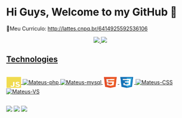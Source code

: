 # Hi Guys, Welcome to my GitHub 👋

📃Meu Curriculo: http://lattes.cnpq.br/6414925592536106

<div align="center">
  <a href="https://github.com/Mateus-Campos-Cruz">
  <img height="180em" src="https://github-readme-stats.vercel.app/api?username=Mateus-Campos-Cruz&show_icons=true&theme=blue-green&include_all_commits=true&count_private=true"/>
  <img height="180em" src="https://github-readme-stats.vercel.app/api/top-langs/?username=Mateus-Campos-Cruz&layout=compact&langs_count=7&theme=blue-green"/>
</div>
  
## Technologies

  <div style="display: inline_block"><br>    
  <img align="center" alt="Mateus-Js" height="30" width="40" src="https://raw.githubusercontent.com/devicons/devicon/master/icons/javascript/javascript-plain.svg">
  <img align="center" alt="Mateus-php" height="40" width="40" src="https://cdn.jsdelivr.net/gh/devicons/devicon/icons/php/php-original.svg" />
  <img align="center" alt="Mateus-mysql" height="40" width="40" src="https://cdn.jsdelivr.net/gh/devicons/devicon/icons/mysql/mysql-original.svg" />
  <img align="center" alt="Mateus-HTML" height="30" width="40" src="https://raw.githubusercontent.com/devicons/devicon/master/icons/html5/html5-original.svg">
  <img align="center" alt="Mateus-CSS" height="30" width="40" src="https://raw.githubusercontent.com/devicons/devicon/master/icons/css3/css3-original.svg">
    <img align="center" alt="Mateus-CSS" height="30" width="40" src="https://www.svgrepo.com/show/452092/react.svg">  
  <img align="center" alt="Mateus-VS" height="30" width="40" src="https://cdn.jsdelivr.net/gh/devicons/devicon/icons/visualstudio/visualstudio-plain.svg" />
     
  </div>
  
  ##
  
  <div>  
  <a href="https://www.instagram.com/digital_brain_technologies/" target="_blank"><img src="https://img.shields.io/badge/-Instagram-%23E4405F?style=for-the-badge&logo=instagram&logoColor=white" target="_blank"></a> 
  <a href = "mailto:mateusfelipecamposdacruz@gmail.com"><img src="https://img.shields.io/badge/-Gmail-%23333?style=for-the-badge&logo=gmail&logoColor=white" target="_blank"></a>
  <a href="https://www.linkedin.com/in/mateuscruzdevweb/" target="_blank"><img src="https://img.shields.io/badge/-LinkedIn-%230077B5?style=for-the-badge&logo=linkedin&logoColor=white" target="_blank"></a> 
    


